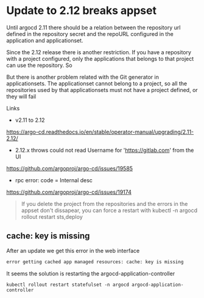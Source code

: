 # Update to 2.12 breaks appset

Until argocd 2.11 there should be a relation between the repository url defined in the repository secret and the repoURL configured in the application and applicationset.

Since the 2.12 release there is another restriction. If you have a repository with a project configured, only the applications that belongs to that project can use the repository. So

But there is another problem related with the Git generator in applicationsets. The applicationset cannot belong to a project, so all the repositories used by that applicationsets must not have a project defined, or they will fail

Links

- v2.11 to 2.12

<https://argo-cd.readthedocs.io/en/stable/operator-manual/upgrading/2.11-2.12/>

- 2.12.x throws could not read Username for '<https://gitlab.com>' from the UI

<https://github.com/argoproj/argo-cd/issues/19585>

- rpc error: code = Internal desc

<https://github.com/argoproj/argo-cd/issues/19174>

> If you delete the project from the repositories and the errors in the appset don't dissapear, you can force a restart  with kubectl -n argocd rollout restart sts,deploy

## cache: key is missing

After an update we get this error in the web interface

```txt
error getting cached app managed resources: cache: key is missing
```

It seems the solution is restarting the argocd-application-controller

```shell
kubectl rollout restart statefulset -n argocd argocd-application-controller
```
